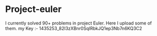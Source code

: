 # Project-euler
I currently solved 90+ problems in project Euler. Here I upload some of them.
my Key :- 1435253_82I3zXBnr0SqIRbkJQ1ep3Nb7n6KQ3C2
